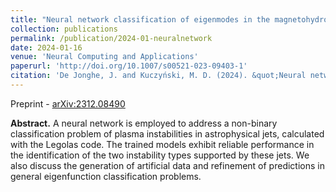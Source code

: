 ```yaml
---
title: "Neural network classification of eigenmodes in the magnetohydrodynamic spectroscopy code Legolas"
collection: publications
permalink: /publication/2024-01-neuralnetwork
date: 2024-01-16
venue: 'Neural Computing and Applications'
paperurl: 'http://doi.org/10.1007/s00521-023-09403-1'
citation: 'De Jonghe, J. and Kuczyński, M. D. (2024). &quot;Neural network classification of eigenmodes in the magnetohydrodynamic spectroscopy code Legolas.&quot; <i>Neural. Comput. Appl</i>.'
---
```


Preprint - [arXiv:2312.08490](https://arxiv.org/abs/2312.08490)

__Abstract.__ A neural network is employed to address a non-binary classification problem of plasma instabilities in astrophysical jets, calculated with the Legolas code. The trained models exhibit reliable performance in the identification of the two instability types supported by these jets. We also discuss the generation of artificial data and refinement of predictions in general eigenfunction classification problems.